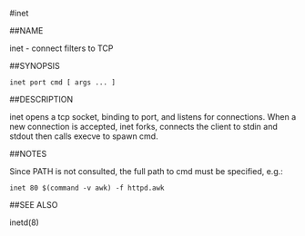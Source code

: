 #inet

##NAME

inet - connect filters to TCP

##SYNOPSIS

	inet port cmd [ args ... ]

##DESCRIPTION

inet opens a tcp socket, binding to port, and listens for connections. When a
new connection is accepted, inet forks, connects the client to stdin and stdout
then calls execve to spawn cmd.

##NOTES

Since PATH is not consulted, the full path to cmd must be specified, e.g.:

	inet 80 $(command -v awk) -f httpd.awk

##SEE ALSO

inetd(8)
